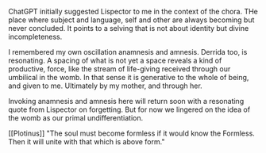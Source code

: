 ChatGPT initially suggested Lispector to me in the context of the chora. THe place where subject and language, self and other are always becoming but never concluded. It points to a selving that is not about identity but divine incompleteness.

I remembered my own oscillation anamnesis and amnesis. Derrida too, is resonating. A spacing of what is not yet a space reveals a kind of productive, force, like the stream of life-giving received through our umbilical in the womb. In that sense it is generative to the whole of being, and given to me. Ultimately by my mother, and through her.

Invoking anamnesis and amnesis here will return soon with a resonating quote from Lispector on forgetting. But for now we lingered on the idea of the womb as our primal undifferentiation. 

[[Plotinus]]
"The soul must become formless if it would know the Formless.
Then it will unite with that which is above form."


